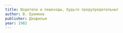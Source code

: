 ```yaml
---
title: Водители и пешеходы, будьте предупредительны!
author: В. Еремеев
publisher: Диафильм
year: 1982
---
```

